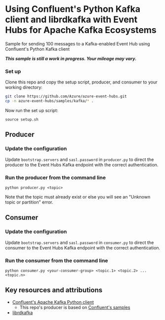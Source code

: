 # Using Confluent's Python Kafka client and librdkafka with Event Hubs for Apache Kafka Ecosystems

Sample for sending 100 messages to a Kafka-enabled Event Hub using Confluent's Python Kafka client

***This sample is still a work in progress. Your mileage may vary.***

### Set up

Clone this repo and copy the setup script, producer, and consumer to your working directory:

```bash
git clone https://github.com/Azure/azure-event-hubs.git
cp -n azure-event-hubs/samples/kafka/* .
```

Now run the set up script:

```shell
source setup.sh
```

## Producer

### Update the configuration

Update `bootstrap.servers` and `sasl.password` in `producer.py` to direct the producer to the Event Hubs Kafka endpoint with the correct authentication.

### Run the producer from the command line
 
```shell 
python producer.py <topic>
```

Note that the topic must already exist or else you will see an "Unknown topic or partition" error.

## Consumer

### Update the configuration

Update `bootstrap.servers` and `sasl.password` in `consumer.py` to direct the consumer to the Event Hubs Kafka endpoint with the correct authentication.

### Run the consumer from the command line

```shell
python consumer.py <your-consumer-group> <topic.1> <topic.2> ... <topic.n> 
```

## Key resources and attributions

* [Confluent's Apache Kafka Python client](https://github.com/confluentinc/confluent-kafka-python)
	* This repo's producer is based on [Confluent's samples](https://github.com/confluentinc/confluent-kafka-python/tree/master/examples)
* [librdkafka](https://github.com/edenhill/librdkafka)
